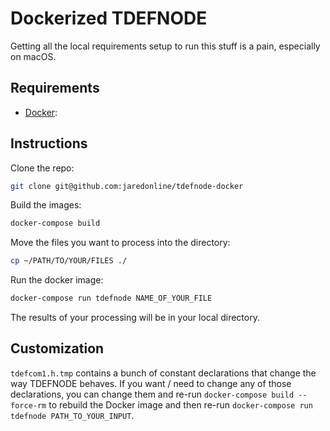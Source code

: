 # Dockerized TDEFNODE

Getting all the local requirements setup to run this stuff is a pain, especially on macOS.

## Requirements

- [Docker][1]:

## Instructions

Clone the repo:

```sh
git clone git@github.com:jaredonline/tdefnode-docker
```

Build the images:

```sh
docker-compose build
```

Move the files you want to process into the directory:

```sh
cp ~/PATH/TO/YOUR/FILES ./
```

Run the docker image:

```sh
docker-compose run tdefnode NAME_OF_YOUR_FILE
```

The results of your processing will be in your local directory.

## Customization

`tdefcom1.h.tmp` contains a bunch of constant declarations that change the way TDEFNODE behaves. If you want / need to change any of those declarations, you can change them and re-run `docker-compose build --force-rm` to rebuild the Docker image and then re-run `docker-compose run tdefnode PATH_TO_YOUR_INPUT`.

[1]: https://docs.docker.com/install/
